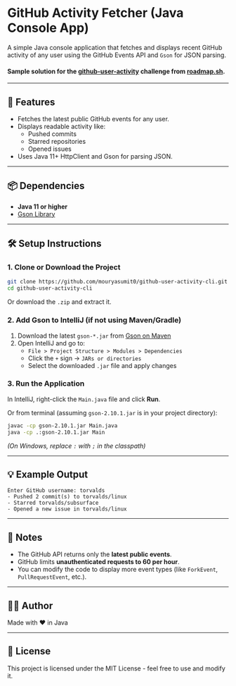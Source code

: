 # GitHub Activity Fetcher (Java Console App)

A simple Java console application that fetches and displays recent GitHub activity of any user using the GitHub Events API and `Gson` for JSON parsing.

#### Sample solution for the [github-user-activity](https://roadmap.sh/projects/github-user-activity) challenge from [roadmap.sh](https://roadmap.sh/).

---

## 🚀 Features

- Fetches the latest public GitHub events for any user.
- Displays readable activity like:
    - Pushed commits
    - Starred repositories
    - Opened issues
- Uses Java 11+ HttpClient and Gson for parsing JSON.

---

## 📦 Dependencies

- **Java 11 or higher**
- [Gson Library](https://mvnrepository.com/artifact/com.google.code.gson/gson)

---

## 🛠️ Setup Instructions

### 1. Clone or Download the Project

```bash
git clone https://github.com/mouryasumit0/github-user-activity-cli.git
cd github-user-activity-cli
```

Or download the `.zip` and extract it.

### 2. Add Gson to IntelliJ (if not using Maven/Gradle)

1. Download the latest `gson-*.jar` from [Gson on Maven](https://mvnrepository.com/artifact/com.google.code.gson/gson)
2. Open IntelliJ and go to:
    - `File > Project Structure > Modules > Dependencies`
    - Click the `+` sign → `JARs or directories`
    - Select the downloaded `.jar` file and apply changes

### 3. Run the Application

In IntelliJ, right-click the `Main.java` file and click **Run**.

Or from terminal (assuming `gson-2.10.1.jar` is in your project directory):

```bash
javac -cp gson-2.10.1.jar Main.java
java -cp .:gson-2.10.1.jar Main
```

*(On Windows, replace `:` with `;` in the classpath)*

---

## 💡 Example Output

```
Enter GitHub username: torvalds
- Pushed 2 commit(s) to torvalds/linux
- Starred torvalds/subsurface
- Opened a new issue in torvalds/linux
```

---

## 📌 Notes

- The GitHub API returns only the **latest public events**.
- GitHub limits **unauthenticated requests to 60 per hour**.
- You can modify the code to display more event types (like `ForkEvent`, `PullRequestEvent`, etc.).

---

## 🧑‍💻 Author

Made with ❤️ in Java

---

## 📄 License

This project is licensed under the MIT License - feel free to use and modify it.
